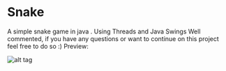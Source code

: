 Snake
=====

A simple snake game in java .
Using Threads and Java Swings 
Well commented, if you have any questions or want to continue on this project feel free to do so :)
Preview:




![alt tag](http://i62.tinypic.com/behbw3.png)
